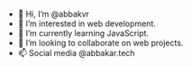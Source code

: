 - 👋 Hi, I’m @abbakvr
- 👀 I’m interested in web development.
- 🌱 I’m currently learning JavaScript.
- 💞️ I’m looking to collaborate on web projects.
- 📫 Social media @abbakar.tech

<!---
abbakvr/abbakvr is a ✨ special ✨ repository because its `README.md` (this file) appears on your GitHub profile.
You can click the Preview link to take a look at your changes.
--->
